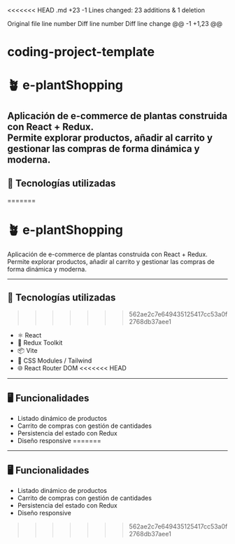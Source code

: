 <<<<<<< HEAD
.md
+23
-1
Lines changed: 23 additions & 1 deletion


Original file line number	Diff line number	Diff line change
@@ -1 +1,23 @@
# coding-project-template
# 🪴 e-plantShopping
Aplicación de e-commerce de plantas construida con React + Redux.  
Permite explorar productos, añadir al carrito y gestionar las compras de forma dinámica y moderna.
---
## 🚀 Tecnologías utilizadas
=======
# 🪴 e-plantShopping

Aplicación de e-commerce de plantas construida con React + Redux.  
Permite explorar productos, añadir al carrito y gestionar las compras de forma dinámica y moderna.

---

## 🚀 Tecnologías utilizadas

>>>>>>> 562ae2c7e649435125417cc53a0f2768db37aee1
- ⚛️ React
- 🧠 Redux Toolkit
- 📦 Vite 
- 💅 CSS Modules / Tailwind 
- 🌐 React Router DOM
<<<<<<< HEAD
---
## 🖥️ Funcionalidades
- Listado dinámico de productos
- Carrito de compras con gestión de cantidades
- Persistencia del estado con Redux
- Diseño responsive
=======

---

## 🖥️ Funcionalidades

- Listado dinámico de productos
- Carrito de compras con gestión de cantidades
- Persistencia del estado con Redux
- Diseño responsive
>>>>>>> 562ae2c7e649435125417cc53a0f2768db37aee1
